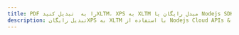 ---title: PDF را به  تبدیل کنیدXLTM، XPS به XLTM مبدل رایگان یا Nodejs SDKdescription: تبدیل رایگانXPS به XLTM با استفاده از Nodejs Cloud APIs & SDK همچنین اسناد PDF را در Cloud ایجاد، ویرایش و رندر کنید.---